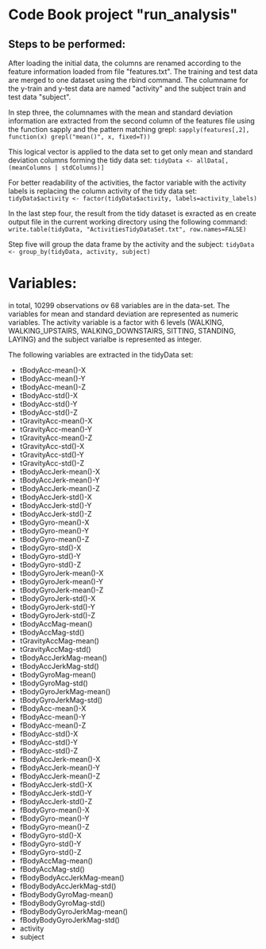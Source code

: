 # Code Book project "run_analysis"

## Steps to be performed: 
After loading the initial data, the columns are renamed according to the feature information loaded from file "features.txt". 
The training and test data are merged to one dataset using the rbind command. The columname for the y-train and y-test data are named "activity" and the subject train and test data "subject". 

In step three, the columnames with the mean and standard deviation information are extracted from the second column of the features file using the function sapply and the pattern matching grepl: 
`sapply(features[,2], function(x) grepl("mean()", x, fixed=T))`

This logical vector is applied to the data set to get only mean and standard deviation columns forming the tidy data set:
`tidyData <- allData[, (meanColumns | stdColumns)]`

For better readability of the activities, the factor variable with the activity labels is replacing the column activity of the tidy data set:
`tidyData$activity <- factor(tidyData$activity, labels=activity_labels)`

In the last step four, the result from the tidy dataset is exracted as en create output file in the current working directory using the following command:
`write.table(tidyData, "ActivitiesTidyDataSet.txt", row.names=FALSE)`

Step five will group the data frame by the activity and the subject: 
`tidyData <- group_by(tidyData, activity, subject)`

# Variables: 
in total, 10299 observations ov 68 variables are in the data-set. The variables for mean and standard deviation are represented as numeric variables. The activity variable is a factor with 6 levels (WALKING, WALKING_UPSTAIRS, WALKING_DOWNSTAIRS, SITTING, STANDING, LAYING) and the subject varialbe is represented as integer. 

The following variables are extracted in the tidyData set:

- tBodyAcc-mean()-X
- tBodyAcc-mean()-Y          
- tBodyAcc-mean()-Z       
- tBodyAcc-std()-X 
- tBodyAcc-std()-Y
- tBodyAcc-std()-Z 
- tGravityAcc-mean()-X  
- tGravityAcc-mean()-Y
- tGravityAcc-mean()-Z 
- tGravityAcc-std()-X 
- tGravityAcc-std()-Y 
- tGravityAcc-std()-Z 
- tBodyAccJerk-mean()-X 
- tBodyAccJerk-mean()-Y 
- tBodyAccJerk-mean()-Z 
- tBodyAccJerk-std()-X 
- tBodyAccJerk-std()-Y 
- tBodyAccJerk-std()-Z
- tBodyGyro-mean()-X  
- tBodyGyro-mean()-Y 
- tBodyGyro-mean()-Z 
- tBodyGyro-std()-X  
- tBodyGyro-std()-Y 
- tBodyGyro-std()-Z 
- tBodyGyroJerk-mean()-X   
- tBodyGyroJerk-mean()-Y  
- tBodyGyroJerk-mean()-Z  
- tBodyGyroJerk-std()-X 
- tBodyGyroJerk-std()-Y 
- tBodyGyroJerk-std()-Z 
- tBodyAccMag-mean()  
- tBodyAccMag-std()  
- tGravityAccMag-mean() 
- tGravityAccMag-std()  
- tBodyAccJerkMag-mean() 
- tBodyAccJerkMag-std()
- tBodyGyroMag-mean()  
- tBodyGyroMag-std() 
- tBodyGyroJerkMag-mean()
- tBodyGyroJerkMag-std() 
- fBodyAcc-mean()-X 
- fBodyAcc-mean()-Y 
- fBodyAcc-mean()-Z 
- fBodyAcc-std()-X 
- fBodyAcc-std()-Y 
- fBodyAcc-std()-Z 
- fBodyAccJerk-mean()-X 
- fBodyAccJerk-mean()-Y 
- fBodyAccJerk-mean()-Z
- fBodyAccJerk-std()-X 
- fBodyAccJerk-std()-Y 
- fBodyAccJerk-std()-Z  
- fBodyGyro-mean()-X 
- fBodyGyro-mean()-Y  
- fBodyGyro-mean()-Z  
- fBodyGyro-std()-X 
- fBodyGyro-std()-Y 
- fBodyGyro-std()-Z 
- fBodyAccMag-mean() 
- fBodyAccMag-std() 
- fBodyBodyAccJerkMag-mean() 
- fBodyBodyAccJerkMag-std() 
- fBodyBodyGyroMag-mean()
- fBodyBodyGyroMag-std() 
- fBodyBodyGyroJerkMag-mean()
- fBodyBodyGyroJerkMag-std()
- activity 
- subject  
